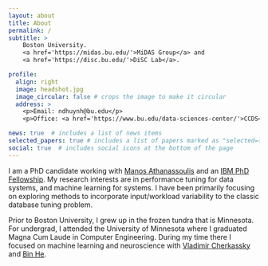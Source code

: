 ```yaml
---
layout: about
title: About
permalink: /
subtitle: >
    Boston University.
    <a href='https://midas.bu.edu/'>MiDAS Group</a> and
    <a href='https://disc.bu.edu/'>DiSC Lab</a>.

profile:
  align: right
  image: headshot.jpg
  image_circular: false # crops the image to make it circular
  address: >
    <p>Email: ndhuynh@bu.edu</p>
    <p>Office: <a href='https://www.bu.edu/data-sciences-center/'>CCDS</a> 925</p>

news: true  # includes a list of news items
selected_papers: true # includes a list of papers marked as "selected={true}"
social: true  # includes social icons at the bottom of the page
---
```


I am a PhD candidate working with
[Manos Athanassoulis](https://cs-people.bu.edu/mathan/) and an [IBM PhD
Fellowship](https://research.ibm.com/university/awards/fellowships-awardees.html).
My research interests are in performance tuning for data systems, and machine
learning for systems. I have been primarily focusing on exploring methods to
incorporate input/workload variability to the classic database tuning problem.

Prior to Boston University, I grew up in the frozen tundra that is Minnesota.
For undergrad, I attended the University of Minnesota where I
graduated Magna Cum Laude in Computer Engineering. During my time there I
focused on machine learning and neuroscience with [Vladimir
Cherkassky](https://cse.umn.edu/ece/vladimir-cherkassky) and [Bin
He](https://engineering.cmu.edu/directory/bios/he-bin.html).
